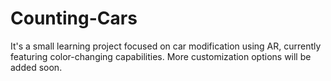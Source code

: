 # Counting-Cars
 It's a small learning project focused on car modification using AR, currently featuring color-changing capabilities. More customization options will be added soon.

